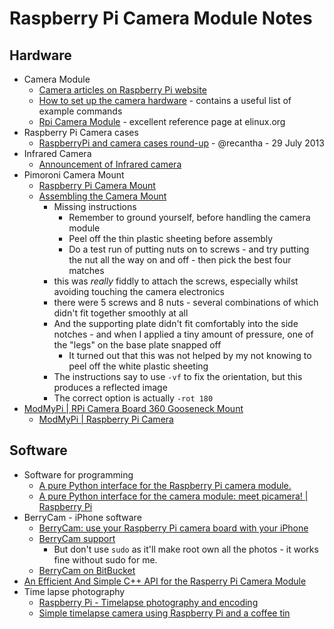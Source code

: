 # Raspberry Pi Camera Module Notes

## Hardware

* Camera Module
    * [Camera articles on Raspberry Pi website](http://www.raspberrypi.org/archives/tag/camera-module)
    * [How to set up the camera hardware](http://www.raspberrypi.org/camera) - contains a useful list of example commands
    * [Rpi Camera Module](http://elinux.org/Rpi_Camera_Module) - excellent reference page at elinux.org
* Raspberry Pi Camera cases
    *  [RaspberryPi and camera cases round-up](http://www.recantha.co.uk/blog/?p=5351) - @recantha - 29 July 2013
* Infrared Camera
    * [Announcement of Infrared camera](http://www.raspberrypi.org/archives/5089) 
* Pimoroni Camera Mount
	* [Raspberry Pi Camera Mount](http://shop.pimoroni.com/products/raspberry-pi-camera-mount?utm_source=googlepla&utm_medium=cpc&gclid=COjMldva1bsCFUnjwgodJl0AFg) 
	* [Assembling the Camera Mount](http://shop.pimoroni.com/blogs/help/7987155-assembling-the-camera-mount)
		* Missing instructions
			* Remember to ground yourself, before handling the camera module
			* Peel off the thin plastic sheeting before assembly
			* Do a test run of putting nuts on to screws - and try putting the nut all the way on and off - then pick the best four matches
		* this was *really* fiddly to attach the screws, especially whilst avoiding touching the camera electronics
		* there were 5 screws and 8 nuts - several combinations of which didn't fit together smoothly at all
		* And the supporting plate didn't fit comfortably into the side notches - and when I applied a tiny amount of pressure, one of the "legs" on the base plate snapped off 
			* It turned out that this was not helped by my not knowing to peel off the white plastic sheeting
		* The instructions say to use `-vf` to fix the orientation, but this produces a reflected image
		* The correct option is actually `-rot 180`
* [ModMyPi | RPi Camera Board 360 Gooseneck Mount](https://www.modmypi.com/flexible-camera-mount)
	*  [ModMyPi | Raspberry Pi Camera](https://www.modmypi.com/raspberry-pi-camera)

## Software

* Software for programming
    * [A pure Python interface for the Raspberry Pi camera module.](https://pypi.python.org/pypi/picamera/)
    * [A pure Python interface for the camera module: meet picamera! | Raspberry Pi](http://www.raspberrypi.org/archives/5672)
* BerryCam - iPhone software
    * [BerryCam: use your Raspberry Pi camera board with your iPhone](http://www.raspberrypi.org/archives/4791)
    * [BerryCam support](http://www.fotosyn.com/berrycam-support/)
        * But don't use `sudo` as it'll make root own all the photos - it works fine without sudo for me. 
    * [BerryCam on BitBucket](https://bitbucket.org/fotosyn/fotosynlabs/src/9819edca8927/BerryCam?at=master)
* [An Efficient And Simple C++ API for the Rasperry Pi Camera Module](http://robotblogging.blogspot.co.uk/2013/10/an-efficient-and-simple-c-api-for.html?m=1)
* Time lapse photography
    * [Raspberry Pi - Timelapse photography and encoding](http://www.youtube.com/watch?v=C2b4aIirE48&feature=c4-overview&list=UURAvo5cQWyfog8nRzlf_jWg)
    * [Simple timelapse camera using Raspberry Pi and a coffee tin](http://www.instructables.com/id/Simple-timelapse-camera-using-Raspberry-Pi-and-a-c/?ALLSTEPS) 